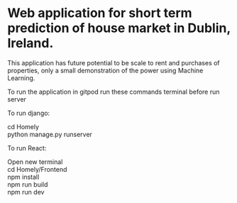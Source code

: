# Web application for short term prediction of house market in Dublin, Ireland.
This application has future potential to be scale to rent and purchases of properties, only a small demonstration of the power using Machine Learning. <br>

To run the application in gitpod run these commands terminal before run server <br>

To run django: <br>

cd Homely<br>
python manage.py runserver<br>

To run React: <br>

Open new terminal <br>
cd Homely/Frontend<br>
npm install<br>
npm run build <br>
npm run dev<br>

